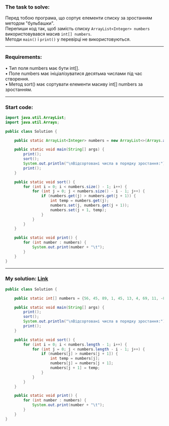### **The task to solve:**  

Перед тобою програма, що сортує елементи списку за зростанням методом "бульбашки".  
Перепиши код так, щоб замість списку `ArrayList<Integer> numbers` використовувався масив `int[] numbers`.  
Методи `main()` і `print()` у перевірці не використовуються.

---

### **Requirements:**  

• Тип поля numbers має бути int[].  
• Поле numbers має ініціалізуватися десятьма числами під час створення.  
• Метод sort() має сортувати елементи масиву int[] numbers за зростанням.  

---

### **Start code:**  

```java
import java.util.ArrayList;
import java.util.Arrays;

public class Solution {

    public static ArrayList<Integer> numbers = new ArrayList<>(Arrays.asList(56, 45, 89, 1, 45, 13, 4, 69, 11, -89));

    public static void main(String[] args) {
        print();
        sort();
        System.out.println("\nВідсортовані числа в порядку зростання:");
        print();
    }

    public static void sort() {
        for (int i = 0; i < numbers.size() - 1; i++) {
            for (int j = 0; j < numbers.size() - i - 1; j++) {
                if (numbers.get(j) > numbers.get(j + 1)) {
                    int temp = numbers.get(j);
                    numbers.set(j, numbers.get(j + 1));
                    numbers.set(j + 1, temp);
                }
            }
        }
    }

    public static void print() {
        for (int number : numbers) {
            System.out.print(number + "\t");
        }
    }
}
```

---

### **My solution: [Link](./src/Solution.java)**  

```java
public class Solution {

    public static int[] numbers = {56, 45, 89, 1, 45, 13, 4, 69, 11, -89};

    public static void main(String[] args) {
        print();
        sort();
        System.out.println("\nВідсортовані числа в порядку зростання:");
        print();
    }

    public static void sort() {
        for (int i = 0; i < numbers.length - 1; i++) {
            for (int j = 0; j < numbers.length - i - 1; j++) {
                if (numbers[j] > numbers[j + 1]) {
                    int temp = numbers[j];
                    numbers[j] = numbers[j + 1];
                    numbers[j + 1] = temp;
                }
            }
        }
    }

    public static void print() {
        for (int number : numbers) {
            System.out.print(number + "\t");
        }
    }
}
```
